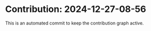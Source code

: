 # Contribution: 2024-12-27-08-56
This is an automated commit to keep the contribution graph active.
